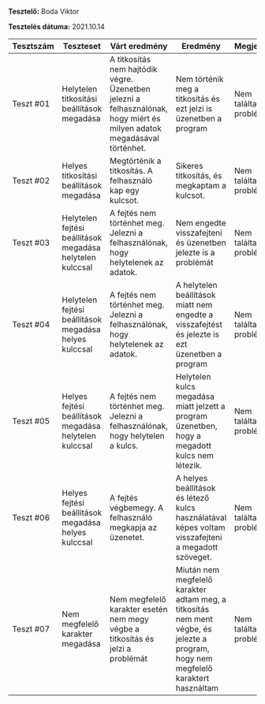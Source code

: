 **Tesztelő:** Boda Viktor

**Tesztelés dátuma:** 2021.10.14

Tesztszám | Teszteset | Várt eredmény | Eredmény | Megjegyzés
----------|--------------|---------------|----------|-----------
Teszt #01 | Helytelen titkosítási beállítások megadása | 	A titkosítás nem hajtódik végre. Üzenetben jelezni a felhasználónak, hogy miért és milyen adatok megadásával történhet. | Nem történik meg a titkosítás és ezt jelzi is üzenetben a program | Nem találtam problémát.
Teszt #02 | Helyes titkosítási beállítások megadása | Megtörténik a titkosítás. A felhasználó kap egy kulcsot. | Sikeres titkosítás, és megkaptam a kulcsot. | Nem találtam problémát.
Teszt #03 | Helytelen fejtési beállítások megadása helytelen kulccsal | A fejtés nem történhet meg. Jelezni a felhasználónak, hogy helytelenek az adatok. | Nem engedte visszafejteni és üzenetben jelezte is a problémát | Nem találtam problémát.
Teszt #04 | Helytelen fejtési beállítások megadása helyes kulccsal | 	A fejtés nem történhet meg. Jelezni a felhasználónak, hogy helytelenek az adatok. | A helytelen beállítások miatt nem engedte a visszafejtést és jelezte is ezt üzenetben a program | Nem találtam problémát.
Teszt #05 | Helyes fejtési beállítások megadása helytelen kulccsal | A fejtés nem történhet meg. Jelezni a felhasználónak, hogy helytelen a kulcs. | Helytelen kulcs megadása miatt jelzett a program üzenetben, hogy a megadott kulcs nem létezik. | Nem találtam problémát.
Teszt #06 | Helyes fejtési beállítások megadása helyes kulccsal | A fejtés végbemegy. A felhasználó megkapja az üzenetet. | A helyes beállítások és létező kulcs használatával képes voltam visszafejteni a megadott szöveget. | Nem találtam problémát.
Teszt #07 | Nem megfelelő karakter megadása | Nem megfelelő karakter esetén nem megy végbe a titkosítás és jelzi a problémát | Miután nem megfelelő karakter adtam meg, a titkosítás nem ment végbe, és jelezte a program, hogy nem megfelelő karaktert használtam | Nem találtam problémát.
